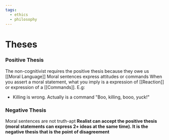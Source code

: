 ```yaml
---
tags:
  - ethics
  - philosophy
---
```

# Theses
### Positive Thesis
The non-cognitivist requires the positive thesis because they owe us [[Moral Language]]
Moral sentences express attitudes or commands
When you assert a moral statement, what you imply is a expression of [[Reaction]] or expression of a [[Commands]].
E.g:
- Killing is wrong. Actually is a command "Boo, killing, booo, yuck!"
### Negative Thesis
Moral sentences are not truth-apt
**Realist can accept the positive thesis (moral statements can express 2+ ideas at the same time). It is the negative thesis that is the point of disagreement**

